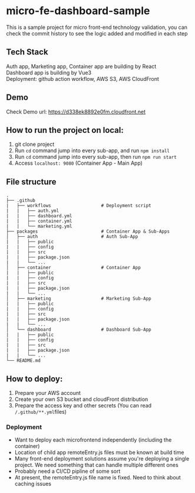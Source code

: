 # micro-fe-dashboard-sample
This is a sample project for micro front-end technology validation, you can check the commit history to see the logic added and modified in each step

## Tech Stack
Auth app, Marketing app, Container app are building by React <br>
Dashboard app is building by Vue3 <br>
Deployment: github action workflow, AWS S3, AWS CloudFront <br>

## Demo
Check Demo url: https://d338ek8892e0fm.cloudfront.net

## How to run the project on local:
1. git clone project
2. Run `cd` command jump into every sub-app, and run `npm install`
3. Run `cd` command jump into every sub-app, then run `npm run start`
4. Access `localhost: 9080` (Container App - Main App)

## File structure
    .
    ├── .github
    |   ├── workflows                   # Deployment script
    |   |   ├── auth.yml
    |   |   ├── dashboard.yml
    |   |   ├── container.yml
    |   |   └── marketing.yml
    ├── packages                        # Container App & Sub-Apps
    │   ├── auth                        # Auth Sub-App
    |   |   ├── public
    |   |   ├── config
    |   |   ├── src
    |   |   ├── package.json
    |   |   └── ... 
    │   ├── container                   # Container App
    |   |   ├── public
    |   |   ├── config
    |   |   ├── src
    |   |   ├── package.json
    |   |   └── ... 
    │   ├── marketing                   # Marketing Sub-App
    |   |   ├── public
    |   |   ├── config
    |   |   ├── src
    |   |   ├── package.json
    |   |   └── ... 
    │   └── dashboard                   # Dashboard Sub-App
    |   |   ├── public
    |   |   ├── config
    |   |   ├── src
    |   |   ├── package.json
    |   |   └── ... 
    └── README.md

## How to deploy:
1. Prepare your AWS account
2. Create your own S3 bucket and cloudFront distribution
3. Prepare the access key and other secrets (You can read `/.github/**.yml`files)
 
### Deployment
- Want to deploy each microfrontend independently (including the container)
- Location of child app remoteEntry.js files must be known at build time
- Many front-end deployment solutions assume you're deploying a single project. We need something that can handle multiple different ones
- Probably need a CI/CD pipline of some sort
- At present, the remoteEntry.js file name is fixed. Need to think about caching issues


